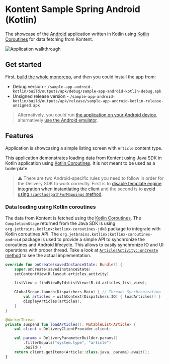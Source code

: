 # Kontent Sample Spring Android (Kotlin)

The showcase of the [Android](https://www.android.com/) application written in Kotlin using [Kotlin Coroutines](https://kotlinlang.org/docs/reference/coroutines-overview.html) for data fetching from Kontent.

![Application walkthrough](./adroid-app-showcase.gif)

## Get started

First, [build the whole monorepo](../README.md#Build-and-Test), and then you could install the app from:

* Debug version - `/sample-app-android-kotlin/build/outputs/apk/debug/sample-app-android-kotlin-debug.apk`
* Unsigned release version - `/sample-app-android-kotlin/build/outputs/apk/release/sample-app-android-kotlin-release-unsigned.apk`

> Alternatively, you could run [the application on your Android device](https://developer.android.com/studio/run), alternatively [use the Android emulator](https://developer.android.com/studio/run/emulator).

## Features

Application is showcasing a simple listing screen with `Article` content type.

This application demonstrates loading data from Kontent using Java SDK in Kotlin application using [Kotlin Coroutines](https://kotlinlang.org/docs/reference/coroutines-overview). It is not meant to be used as a boilerplate.

>⚠ There are two Android-specific rules you need to follow in order for the Delivery SDK to work correctly. First is to [disable template engine integration when instantiating the client](../kontent-delivery/README.md#1-initialize-the-delivery-client-for-android-development) and the second is to [avoid using `scanClasspathForMappings` method](../kontent-delivery/README.md#2-register-strongly-typed-models).

### Data loading using Kotlin coroutines

The data from Kontent is fetched using the [Kotlin Coroutines](https://kotlinlang.org/docs/reference/coroutines-overview). The `CompletionStage` returned from the Java SDK is using `org.jetbrains.kotlinx:kotlinx-coroutines-jdk8` package to integrate with Kotlin coroutines API. The `org.jetbrains.kotlinx:kotlinx-coroutines-android` package is used to provide a simple API to synchronize the coroutines and Android lifecycle. This allows to easily synchronize IO and UI operations with proper thread. Take a look at [`ArticlesActivity::onCreate` method](./src/main/java/kontent/ai/delivery/sample/dancinggoat/app/articles/ArticlesActivity.kt#L25) to see the actual implementation.

```kotlin
override fun onCreate(savedInstanceState: Bundle?) {
    super.onCreate(savedInstanceState)
    setContentView(R.layout.articles_activity)

    listView = findViewById<ListView>(R.id.articles_list_view);

    GlobalScope.launch(Dispatchers.Main) { // Threads Synchronization
        val articles = withContext(Dispatchers.IO) { loadArticles() }
        displayArticles(articles);
    }
}

@WorkerThread
private suspend fun loadArticles(): MutableList<Article> {
    val client = DeliveryClientProvider.client;

    val params = DeliveryParameterBuilder.params()
        .filterEquals("system.type", "article")
        .build()
    return client.getItems(Article::class.java, params).await();
}
```
